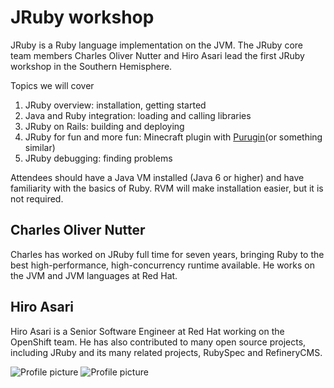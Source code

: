 # JRuby workshop

JRuby is a Ruby language implementation on the JVM. The JRuby core team
members Charles Oliver Nutter and Hiro Asari lead the first JRuby
workshop in the Southern Hemisphere.

Topics we will cover

1. JRuby overview: installation, getting started
1. Java and Ruby integration: loading and calling libraries
1. JRuby on Rails: building and deploying
1. JRuby for fun and more fun: Minecraft plugin with [Purugin](https://github.com/enebo/Purugin)(or something similar)
1. JRuby debugging: finding problems

Attendees should have a Java VM installed (Java 6 or higher) and have
familiarity with the basics of Ruby. RVM will make installation easier,
but it is not required.

## Charles Oliver Nutter

Charles has worked on JRuby full time for seven years, bringing Ruby to
the best high-performance, high-concurrency runtime available. He works on
the JVM and JVM languages at Red Hat.

## Hiro Asari

Hiro Asari is a Senior Software Engineer at Red Hat working on the
OpenShift team.
He has also contributed to many open source projects, including JRuby
and its many related projects, RubySpec and RefineryCMS.

![Profile picture](https://raw.github.com/headius/rubyconfau-2013-cfp/7dcf8b7bf440c27ac168dc7dae40fcee1fe0e8f5/charles_nutter-exploring_jruby/profile_picture.jpeg)
![Profile picture](https://si0.twimg.com/profile_images/1363742264/mugshot.jpg)
